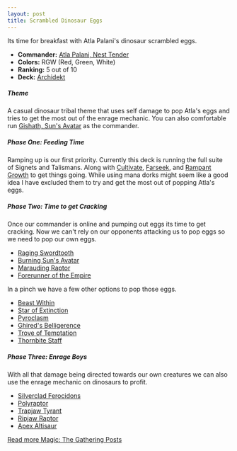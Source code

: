 ```yaml
---
layout: post
title: Scrambled Dinosaur Eggs
---
```


Its time for breakfast with Atla Palani's dinosaur scrambled eggs.

- **Commander:** [Atla Palani, Nest Tender](https://scryfall.com/card/c19/38/atla-palani-nest-tender)
- **Colors:** RGW (Red, Green, White) 
- **Ranking:** 5 out of 10
- **Deck:** [Archidekt](https://archidekt.com/decks/529646#Dinosaurs)

##### Theme
A casual dinosaur tribal theme that uses self damage to pop Atla's eggs and tries to get the most out of the enrage mechanic. You can also comfortable run [Gishath, Sun's Avatar](https://scryfall.com/card/xln/222/gishath-suns-avatar) as the commander.

##### Phase One: Feeding Time
Ramping up is our first priority. Currently this deck is running the full suite of Signets and Talismans. Along with [Cultivate](https://scryfall.com/card/c19/159/cultivate), [Farseek](https://scryfall.com/card/c19/165/farseek), and [Rampant Growth](https://scryfall.com/card/dds/48/rampant-growth) to get things going. While using mana dorks might seem like a good idea I have excluded them to try and get the most out of popping Atla's eggs.

##### Phase Two: Time to get Cracking
Once our commander is online and pumping out eggs its time to get cracking. Now we can't rely on our opponents attacking us to pop eggs so we need to pop our own eggs.
- [Raging Swordtooth](https://scryfall.com/card/xln/226/raging-swordtooth)
- [Burning Sun's Avatar](https://scryfall.com/card/xln/135/burning-suns-avatar)
- [Marauding Raptor](https://scryfall.com/card/m20/150/marauding-raptor)
- [Forerunner of the Empire](https://scryfall.com/card/rix/102/forerunner-of-the-empire)

In a pinch we have a few other options to pop those eggs.
- [Beast Within](https://scryfall.com/card/c19/157/beast-within)
- [Star of Extinction](https://scryfall.com/card/xln/161/star-of-extinction)
- [Pyroclasm](https://scryfall.com/card/a25/146/pyroclasm)
- [Ghired's Belligerence](https://scryfall.com/card/c19/25/ghireds-belligerence)
- [Trove of Temptation](https://scryfall.com/card/xln/171/trove-of-temptation)
- [Thornbite Staff](https://scryfall.com/card/mor/145/thornbite-staff)

##### Phase Three: Enrage Boys
With all that damage being directed towards our own creatures we can also use the enrage mechanic on dinosaurs to profit.
- [Silverclad Ferocidons](https://scryfall.com/card/rix/115/silverclad-ferocidons)
- [Polyraptor](https://scryfall.com/card/rix/144/polyraptor)
- [Trapjaw Tyrant](https://scryfall.com/card/rix/29/trapjaw-tyrant)
- [Ripjaw Raptor](https://scryfall.com/card/xln/203/ripjaw-raptor)
- [Apex Altisaur](https://scryfall.com/card/c19/31/apex-altisaur)

[Read more Magic: The Gathering Posts](https://tactictalisman.github.io/magic/)
